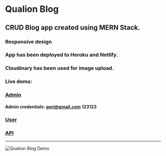 # Qualion Blog

## CRUD Blog app created using MERN Stack.
### Responsive design
### App has been deployed to Heroku and Netlify.
### Cloudinary has been used for image upload.

### Live demo:
### [Admin](https://beamish-lebkuchen-34f1ff.netlify.app/)
#### Admin credentials: geri@gmail.com 123123
### [User](https://marvelous-squirrel-227f4a.netlify.app/)
### [API](https://qualion-blog.herokuapp.com)

---

![Qualion Blog Demo](https://user-images.githubusercontent.com/93201142/188480821-37e4fe14-15fc-4600-95b8-d62ed547ca53.gif)

